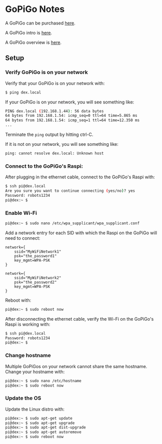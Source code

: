 # GoPiGo Notes

A GoPiGo can be purchased 
[here](https://www.dexterindustries.com/gopigo/).

A GoPiGo intro is 
[here](https://www.dexterindustries.com/GoPiGo/programming/python-programming-for-the-raspberry-pi-gopigo/).

A GoPiGo overview is 
[here](https://pythonprogramming.net/robotics-raspberry-pi-tutorial-gopigo-introduction/).

## Setup

### Verify GoPiGo is on your network

Verify that your GoPiGo is on your network with:
```bash
$ ping dex.local
```

If your GoPiGo is on your network, you will see something like:
```bash
PING dex.local (192.168.1.44): 56 data bytes
64 bytes from 192.168.1.54: icmp_seq=0 ttl=64 time=5.865 ms
64 bytes from 192.168.1.54: icmp_seq=1 ttl=64 time=12.350 ms
...
```
Terminate the `ping` output by hitting ctrl-C.


If it is not on your network, you will see something like:
```bash
ping: cannot resolve dex.local: Unknown host
```

### Connect to the GoPiGo's Raspi:
After plugging in the ethernet cable, connect to the GoPiGo's Raspi with:
```bash
$ ssh pi@dex.local
Are you sure you want to continue connecting (yes/no)? yes
Password: robots1234
pi@dex:~ $
```

### Enable Wi-Fi

```bash
pi@dex:~ $ sudo nano /etc/wpa_supplicant/wpa_supplicant.conf
```

Add a network entry for each SID with which the Raspi on the GoPiGo will need to connect:
```snakeyaml
network={
    ssid="MyWiFiNetwork1"
    psk="the_password1"
    key_mgmt=WPA-PSK
}

network={
    ssid="MyWiFiNetwork2"
    psk="the_password2"
    key_mgmt=WPA-PSK
}
```

Reboot with:
```bash
pi@dex:~ $ sudo reboot now
```

After disconnecting the ethernet cable, verify the Wi-Fi on the GoPiGo's Raspi is working with:
```bash
$ ssh pi@dex.local
Password: robots1234
pi@dex:~ $
```

### Change hostname
Multiple GoPiGos on your network cannot share the same hostname. Change your hostname with:

```bash
pi@dex:~ $ sudo nano /etc/hostname
pi@dex:~ $ sudo reboot now
```

### Update the OS

Update the Linux distro with:
```bash
pi@dex:~ $ sudo apt-get update
pi@dex:~ $ sudo apt-get upgrade
pi@dex:~ $ sudo apt-get dist-upgrade
pi@dex:~ $ sudo apt-get autoremove
pi@dex:~ $ sudo reboot now
```